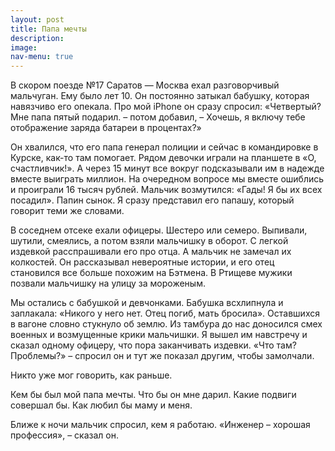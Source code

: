 ```yaml
---
layout: post
title: Папа мечты
description: 
image: 
nav-menu: true
---
```


В скором поезде №17 Саратов — Москва ехал разговорчивый мальчуган. Ему было лет 10. Он постоянно  затыкал бабушку, которая навязчиво его опекала. Про мой iPhone он сразу спросил: «Четвертый? Мне папа пятый подарил. – потом добавил, – Хочешь, я включу тебе отображение заряда батареи в процентах?»

Он хвалился, что его папа генерал полиции и сейчас в командировке в Курске, как-то там помогает. Рядом девочки играли на планшете в «О, счастливчик!». А через 15 минут все вокруг подсказывали им в надежде вместе выиграть миллион. На очередном вопросе мы вместе ошиблись и проиграли 16 тысяч рублей. Мальчик возмутился: «Гады! Я бы их всех посадил». Папин сынок. Я сразу представил его папашу, который говорит теми же словами.

В соседнем отсеке ехали офицеры. Шестеро или семеро. Выпивали, шутили, смеялись, а потом взяли мальчишку в оборот. С легкой издевкой расспрашивали его про отца. А мальчик не замечал их колкостей. Он рассказывал невероятные истории, и его отец становился все больше похожим на Бэтмена. В Ртищеве мужики позвали мальчишку на улицу за мороженым.

Мы остались с бабушкой и девчонками. Бабушка всхлипнула и заплакала: «Никого у него нет. Отец погиб, мать бросила». Оставшихся в вагоне словно стукнуло об землю. Из тамбура до нас доносился смех военных и возмущенные крики мальчишки. Я вышел им навстречу и сказал одному офицеру, что пора заканчивать издевки. «Что там? Проблемы?» – спросил он и тут же показал другим, чтобы замолчали.

Никто уже мог говорить, как раньше.

Кем бы был мой папа мечты. Что бы он мне дарил. Какие подвиги совершал бы. Как любил бы маму и меня.

Ближе к ночи мальчик спросил, кем я работаю. «Инженер – хорошая профессия», – сказал он.

